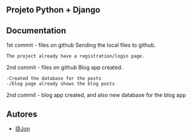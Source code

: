 ## Projeto Python + Django





## Documentation

1st commit - files on github
Sending the local files to github.

    The project already have a registration/login page.

2nd commit - files on github
Blog app created.

    -Created the database for the posts
    -/blog page already shows the blog posts




2nd commit - blog app created, and also new database for the blog app

    







## Autores

- [@Jon](https://www.github.com/jon1nline)

